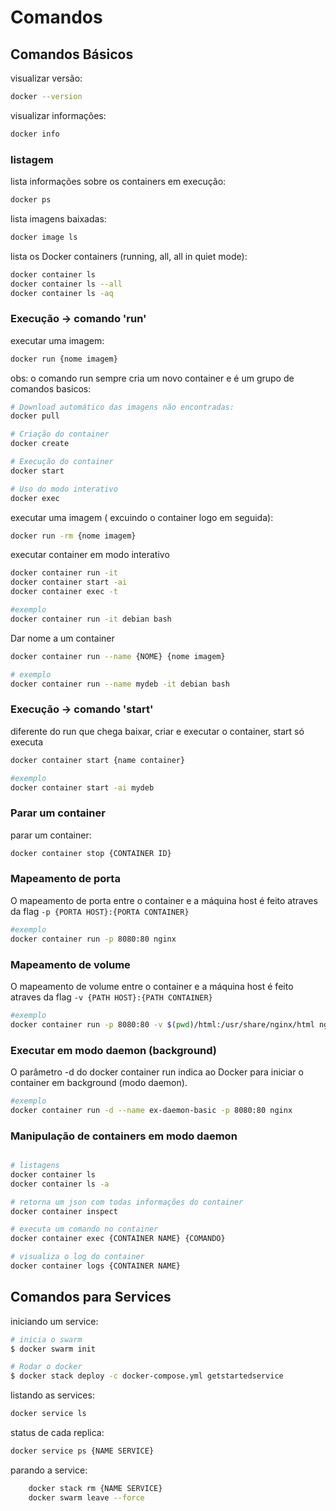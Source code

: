 # Comandos

## Comandos Básicos

visualizar versão:

```bash
docker --version
```

visualizar informações:

```bash
docker info
```

### listagem
lista informações sobre os containers em execução:
```bash
docker ps
```

lista imagens baixadas:
```bash
docker image ls
```

lista os Docker containers (running, all, all in quiet mode):

```bash
docker container ls
docker container ls --all
docker container ls -aq
```

### Execução -> comando 'run'
executar uma imagem:
```bash
docker run {nome imagem}
```
obs: o comando run sempre cria um novo container e é um grupo de comandos basicos:

```bash
# Download automático das imagens não encontradas:
docker pull

# Criação do container
docker create

# Execução do container
docker start

# Uso do modo interativo
docker exec
```

executar uma imagem ( excuindo o container logo em seguida):
```bash
docker run -rm {nome imagem}
```

executar container em modo interativo
```bash
docker container run -it
docker container start -ai
docker container exec -t

#exemplo
docker container run -it debian bash
```

Dar nome a um container

```bash
docker container run --name {NOME} {nome imagem}

# exemplo
docker container run --name mydeb -it debian bash
```

### Execução -> comando 'start'

diferente do run que chega baixar, criar e executar o container, start só executa 

```bash
docker container start {name container}

#exemplo
docker container start -ai mydeb
```

### Parar um container

parar um container:
```bash
docker container stop {CONTAINER ID}
```

### Mapeamento de porta

O mapeamento de porta entre o container e a máquina host é feito atraves da flag `-p {PORTA HOST}:{PORTA CONTAINER}` 
```bash
#exemplo
docker container run -p 8080:80 nginx
```

### Mapeamento de volume

O mapeamento de volume entre o container e a máquina host é feito atraves da flag `-v {PATH HOST}:{PATH CONTAINER}` 
```bash
#exemplo
docker container run -p 8080:80 -v $(pwd)/html:/usr/share/nginx/html nginx
```

### Executar em modo daemon (background)

O parâmetro -d do docker container
run indica ao Docker para iniciar o container em background (modo daemon).


```bash
#exemplo
docker container run -d --name ex-daemon-basic -p 8080:80 nginx
```

### Manipulação de containers em modo daemon

```bash

# listagens
docker container ls
docker container ls -a

# retorna um json com todas informações do container
docker container inspect

# executa um comando no container
docker container exec {CONTAINER NAME} {COMANDO}

# visualiza o log do container
docker container logs {CONTAINER NAME}
```

## Comandos para Services

iniciando um service:
```bash
# inicia o swarm
$ docker swarm init

# Rodar o docker
$ docker stack deploy -c docker-compose.yml getstartedservice
```

listando as services:
```bash
docker service ls
```

status de cada replica:
```bash
docker service ps {NAME SERVICE}
```

parando a service:

```bash
    docker stack rm {NAME SERVICE}
    docker swarm leave --force
```
